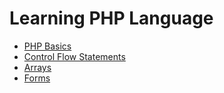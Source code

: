 # Learning PHP Language

- [PHP Basics](basics-php.md)
- [Control Flow Statements](controlflow-php.md)
- [Arrays](array-php.md)
- [Forms](form-php.md)
